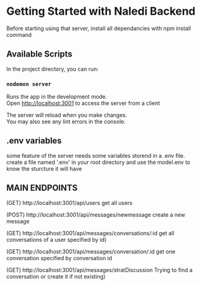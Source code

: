 # Getting Started with Naledi Backend

Before starting using that server, install all dependancies with npm install command

## Available Scripts

In the project directory, you can run:

### `nodemon server`

Runs the app in the development mode.\
Open [http://localhost:3001](http://localhost:3001) to access the server from a client

The server will reload when you make changes.\
You may also see any lint errors in the console.

## .env variables

some feature of the server needs some variables storend in a .env file.
create a file named '.env' in your root directory and use the model.env to know the sturcture it will have
## MAIN ENDPOINTS

(GET) http://localhost:3001/api/users get all users 

(POST) http://localhost:3001/api/messages/newmessage  create a new message 

(GET) http://localhost:3001/api/messages/conversations/:id  get all conversations of a user specified by id)

(GET) http://localhost:3001/api/messages/conversation/:id get one conversation specified by conversation id 

(GET) http://localhost:3001/api/messages/stratDiscussion Trying to find a conversation or  create it if not existing)



